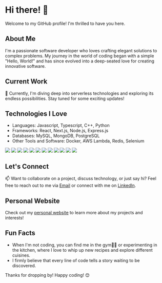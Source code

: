 # Hi there! 👋

Welcome to my GitHub profile! I'm thrilled to have you here. 

## About Me
I'm a passionate software developer who loves crafting elegant solutions to complex problems. My journey in the world of coding began with a simple "Hello, World!" and has since evolved into a deep-seated love for creating innovative software.

## Current Work
🔭 Currently, I'm diving deep into serverless technologies and exploring its endless possibilities. Stay tuned for some exciting updates!

## Technologies I Love
- Languages: Javascript, Typescript, C++, Python
- Frameworks: React, Next.js, Node.js, Express.js
- Databases: MySQL, MongoDB, PostgreSQL
- Other Tools and Software: Docker, AWS Lambda, Redis, Selenium

<img src="https://img.icons8.com/color/48/000000/c-plus-plus-logo.png"/><!-- C++ icon -->
<img src="https://img.icons8.com/color/48/000000/python.png"/><!-- Python icon -->
<img src="https://img.icons8.com/color/48/000000/react-native.png"/> <!-- React icon -->
<img src="https://img.icons8.com/color/48/000000/nodejs.png"/> <!-- Node.js icon -->
<img src="https://img.icons8.com/color/48/000000/javascript.png"/> <!-- JavaScript icon -->
<img src="https://img.icons8.com/color/48/000000/typescript.png"/> <!-- TypeScript icon -->
<img src="https://img.icons8.com/color/48/000000/mongodb.png"/> <!-- MongoDB icon -->
<img src="https://img.icons8.com/color/48/000000/redis.png"/> <!-- Redis icon -->
<img src="https://img.icons8.com/color/48/000000/mysql.png"/> <!-- MySQL icon -->
<img src="https://img.icons8.com/color/48/000000/graphql.png"/> <!-- GraphQL icon -->
<img src="https://img.icons8.com/color/48/000000/amazon-web-services.png"/> <!-- AWS icon -->
<img src="https://img.icons8.com/color/48/000000/docker.png"/> <!-- Docker icon -->

## Let's Connect
📫 Want to collaborate on a project, discuss technology, or just say hi? Feel free to reach out to me via [Email](hetpatel.hp4199@gmail.com) or connect with me on [LinkedIn](https://www.linkedin.com/in/het1074).

## Personal Website
Check out my [personal website](https://hetpatel.dev/) to learn more about my projects and interests!

## Fun Facts
- When I'm not coding, you can find me in the gym🏋️‍♂️ or experimenting in the kitchen, where I love to whip up new recipes and explore different cuisines.
- I firmly believe that every line of code tells a story waiting to be discovered.

Thanks for dropping by! Happy coding! 😊
